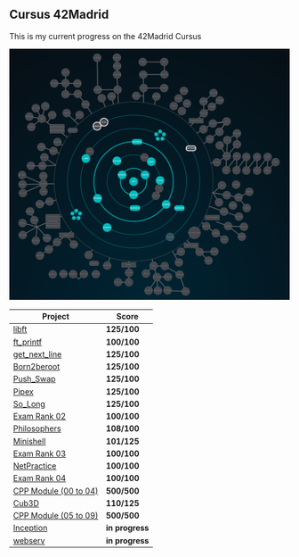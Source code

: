 ## Cursus 42Madrid

This is my current progress on the 42Madrid Cursus

<p align="center">
<img width="1268px" alt="1172px" src="https://github.com/BishopVK/Cursus-42Madrid/blob/main/img/Holygraph.png">
</p>

| **Project**                                        | **Score**   |
| -------------------------------------------------- | ----------- |
| [libft](/lvl0/Libft)                               | **125/100** |
| [ft_printf](/lvl1/printf)                          | **100/100** |
| [get_next_line](/lvl1/get_next_line)               | **125/100** |
| [Born2beroot](/lvl1/Born2beRoot)                   | **125/100** |
| [Push_Swap](/lvl2/push_swap)                       | **125/100** |
| [Pipex](/lvl2/pipex)                               | **125/100** |
| [So_Long](/lvl2/so_long)                           | **125/100** |
| [Exam Rank 02](/lvl2/exam_rank_02)                 | **100/100** |
| [Philosophers](/lvl3/Philosophers)                 | **108/100** |
| [Minishell](https://github.com/BishopVK/minishell) | **101/125** |
| [Exam Rank 03](/lvl3/exam_rank_03)                 | **100/100** |
| [NetPractice](/lvl4/NetPractice)                   | **100/100** |
| [Exam Rank 04](/lvl4/exam_rank_04)                 | **100/100** |
| [CPP Module (00 to 04)](/lvl4/CPP_Module)          | **500/500** |
| [Cub3D](https://github.com/BishopVK/Cub3D)         | **110/125** |
| [CPP Module (05 to 09)](/lvl5/CPP_Module)          | **500/500** |
| [Inception](/lvl5/Inception)                       | **in progress** |
| [webserv](/lvl5/webserv)                           | **in progress** |